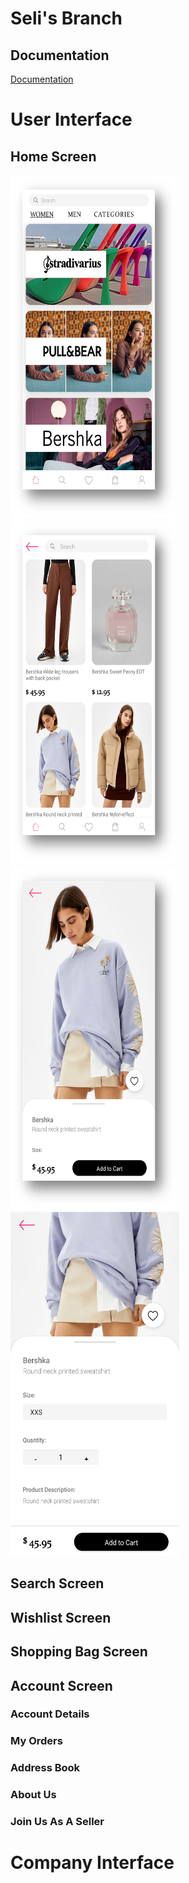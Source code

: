 # Seli's Branch

## Documentation
[Documentation](Documentationn.docx)

# User Interface 
## Home Screen
<img src="User-Interface/Picture1.png" height="550" width="270"> <img src="User-Interface/Picture2.png" height="550" width="270">
 <img src="User-Interface/Picture3.png" height="550" width="270">
 <img src="User-Interface/Picture4.png" height="550" width="270">

## Search Screen

## Wishlist Screen

## Shopping Bag Screen

## Account Screen

### Account Details

### My Orders

### Address Book

### About Us

### Join Us As A Seller


# Company Interface
